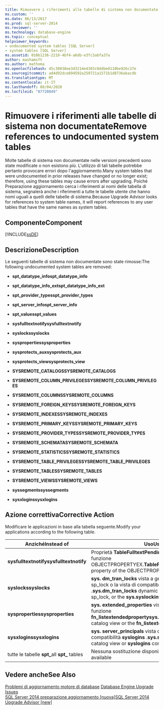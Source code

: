 ```yaml
---
title: Rimuovere i riferimenti alle tabelle di sistema non documentate | Microsoft Docs
ms.custom: ''
ms.date: 06/13/2017
ms.prod: sql-server-2014
ms.reviewer: ''
ms.technology: database-engine
ms.topic: conceptual
helpviewer_keywords:
- undocumented system tables [SQL Server]
- system tables [SQL Server]
ms.assetid: 010b1236-2219-4bf4-a6db-e3fc3abfa37a
author: mashamsft
ms.author: mathoma
ms.openlocfilehash: 45c38038ee3d3214e4303c0ddbe0110be926c37e
ms.sourcegitcommit: ad4d92dce894592a259721a1571b1d8736abacdb
ms.translationtype: MT
ms.contentlocale: it-IT
ms.lasthandoff: 08/04/2020
ms.locfileid: "87720849"
---
```

# <a name="remove-references-to-undocumented-system-tables"></a><span data-ttu-id="5ab47-102">Rimuovere i riferimenti alle tabelle di sistema non documentate</span><span class="sxs-lookup"><span data-stu-id="5ab47-102">Remove references to undocumented system tables</span></span>
  <span data-ttu-id="5ab47-103">Molte tabelle di sistema non documentate nelle versioni precedenti sono state modificate o non esistono più. L'utilizzo di tali tabelle potrebbe pertanto provocare errori dopo l'aggiornamento.</span><span class="sxs-lookup"><span data-stu-id="5ab47-103">Many system tables that were undocumented in prior releases have changed or no longer exist; therefore, using these tables may cause errors after upgrading.</span></span> <span data-ttu-id="5ab47-104">Poiché Preparazione aggiornamento cerca i riferimenti ai nomi delle tabella di sistema, segnalerà anche i riferimenti a tutte le tabelle utente che hanno nomi uguali a quelli delle tabelle di sistema.</span><span class="sxs-lookup"><span data-stu-id="5ab47-104">Because Upgrade Advisor looks for references to system table names, it will report references to any user tables that have the same names as system tables.</span></span>  
  
## <a name="component"></a><span data-ttu-id="5ab47-105">Componente</span><span class="sxs-lookup"><span data-stu-id="5ab47-105">Component</span></span>  
 [!INCLUDE[ssDE](../../includes/ssde-md.md)]  
  
## <a name="description"></a><span data-ttu-id="5ab47-106">Descrizione</span><span class="sxs-lookup"><span data-stu-id="5ab47-106">Description</span></span>  
 <span data-ttu-id="5ab47-107">Le seguenti tabelle di sistema non documentate sono state rimosse:</span><span class="sxs-lookup"><span data-stu-id="5ab47-107">The following undocumented system tables are removed:</span></span>  
  
-   <span data-ttu-id="5ab47-108">**spt_datatype_info**</span><span class="sxs-lookup"><span data-stu-id="5ab47-108">**spt_datatype_info**</span></span>  
  
-   <span data-ttu-id="5ab47-109">**spt_datatype_info_ext**</span><span class="sxs-lookup"><span data-stu-id="5ab47-109">**spt_datatype_info_ext**</span></span>  
  
-   <span data-ttu-id="5ab47-110">**spt_provider_types**</span><span class="sxs-lookup"><span data-stu-id="5ab47-110">**spt_provider_types**</span></span>  
  
-   <span data-ttu-id="5ab47-111">**spt_server_info**</span><span class="sxs-lookup"><span data-stu-id="5ab47-111">**spt_server_info**</span></span>  
  
-   <span data-ttu-id="5ab47-112">**spt_values**</span><span class="sxs-lookup"><span data-stu-id="5ab47-112">**spt_values**</span></span>  
  
-   <span data-ttu-id="5ab47-113">**sysfulltextnotify**</span><span class="sxs-lookup"><span data-stu-id="5ab47-113">**sysfulltextnotify**</span></span>  
  
-   <span data-ttu-id="5ab47-114">**syslocks**</span><span class="sxs-lookup"><span data-stu-id="5ab47-114">**syslocks**</span></span>  
  
-   <span data-ttu-id="5ab47-115">**sysproperties**</span><span class="sxs-lookup"><span data-stu-id="5ab47-115">**sysproperties**</span></span>  
  
-   <span data-ttu-id="5ab47-116">**sysprotects_aux**</span><span class="sxs-lookup"><span data-stu-id="5ab47-116">**sysprotects_aux**</span></span>  
  
-   <span data-ttu-id="5ab47-117">**sysprotects_view**</span><span class="sxs-lookup"><span data-stu-id="5ab47-117">**sysprotects_view**</span></span>  
  
-   <span data-ttu-id="5ab47-118">**SYSREMOTE_CATALOGS**</span><span class="sxs-lookup"><span data-stu-id="5ab47-118">**SYSREMOTE_CATALOGS**</span></span>  
  
-   <span data-ttu-id="5ab47-119">**SYSREMOTE_COLUMN_PRIVILEGES**</span><span class="sxs-lookup"><span data-stu-id="5ab47-119">**SYSREMOTE_COLUMN_PRIVILEGES**</span></span>  
  
-   <span data-ttu-id="5ab47-120">**SYSREMOTE_COLUMNS**</span><span class="sxs-lookup"><span data-stu-id="5ab47-120">**SYSREMOTE_COLUMNS**</span></span>  
  
-   <span data-ttu-id="5ab47-121">**SYSREMOTE_FOREIGN_KEYS**</span><span class="sxs-lookup"><span data-stu-id="5ab47-121">**SYSREMOTE_FOREIGN_KEYS**</span></span>  
  
-   <span data-ttu-id="5ab47-122">**SYSREMOTE_INDEXES**</span><span class="sxs-lookup"><span data-stu-id="5ab47-122">**SYSREMOTE_INDEXES**</span></span>  
  
-   <span data-ttu-id="5ab47-123">**SYSREMOTE_PRIMARY_KEYS**</span><span class="sxs-lookup"><span data-stu-id="5ab47-123">**SYSREMOTE_PRIMARY_KEYS**</span></span>  
  
-   <span data-ttu-id="5ab47-124">**SYSREMOTE_PROVIDER_TYPES**</span><span class="sxs-lookup"><span data-stu-id="5ab47-124">**SYSREMOTE_PROVIDER_TYPES**</span></span>  
  
-   <span data-ttu-id="5ab47-125">**SYSREMOTE_SCHEMATA**</span><span class="sxs-lookup"><span data-stu-id="5ab47-125">**SYSREMOTE_SCHEMATA**</span></span>  
  
-   <span data-ttu-id="5ab47-126">**SYSREMOTE_STATISTICS**</span><span class="sxs-lookup"><span data-stu-id="5ab47-126">**SYSREMOTE_STATISTICS**</span></span>  
  
-   <span data-ttu-id="5ab47-127">**SYSREMOTE_TABLE_PRIVILEGES**</span><span class="sxs-lookup"><span data-stu-id="5ab47-127">**SYSREMOTE_TABLE_PRIVILEGES**</span></span>  
  
-   <span data-ttu-id="5ab47-128">**SYSREMOTE_TABLES**</span><span class="sxs-lookup"><span data-stu-id="5ab47-128">**SYSREMOTE_TABLES**</span></span>  
  
-   <span data-ttu-id="5ab47-129">**SYSREMOTE_VIEWS**</span><span class="sxs-lookup"><span data-stu-id="5ab47-129">**SYSREMOTE_VIEWS**</span></span>  
  
-   <span data-ttu-id="5ab47-130">**syssegments**</span><span class="sxs-lookup"><span data-stu-id="5ab47-130">**syssegments**</span></span>  
  
-   <span data-ttu-id="5ab47-131">**sysxlogins**</span><span class="sxs-lookup"><span data-stu-id="5ab47-131">**sysxlogins**</span></span>  
  
## <a name="corrective-action"></a><span data-ttu-id="5ab47-132">Azione correttiva</span><span class="sxs-lookup"><span data-stu-id="5ab47-132">Corrective Action</span></span>  
 <span data-ttu-id="5ab47-133">Modificare le applicazioni in base alla tabella seguente.</span><span class="sxs-lookup"><span data-stu-id="5ab47-133">Modify your applications according to the following table.</span></span>  
  
|<span data-ttu-id="5ab47-134">Anziché</span><span class="sxs-lookup"><span data-stu-id="5ab47-134">Instead of</span></span>|<span data-ttu-id="5ab47-135">Uso</span><span class="sxs-lookup"><span data-stu-id="5ab47-135">Use</span></span>|  
|----------------|---------|  
|<span data-ttu-id="5ab47-136">**sysfulltextnotify**</span><span class="sxs-lookup"><span data-stu-id="5ab47-136">**sysfulltextnotify**</span></span>|<span data-ttu-id="5ab47-137">Proprietà **TableFulltextPendingChanges** della funzione OBJECTPROPERTYEX.</span><span class="sxs-lookup"><span data-stu-id="5ab47-137">**TableFulltextPendingChanges** property of the OBJECTPROPERTYEX function.</span></span>|  
|<span data-ttu-id="5ab47-138">**syslocks**</span><span class="sxs-lookup"><span data-stu-id="5ab47-138">**syslocks**</span></span>|<span data-ttu-id="5ab47-139">**sys. dm_tran_locks** vista a gestione dinamica o sp_lock o la vista di compatibilità **sys.sysLockInfo** .</span><span class="sxs-lookup"><span data-stu-id="5ab47-139">**sys.dm_tran_locks** dynamic management view, or sp_lock, or the **sys.syslockinfo** compatibility view.</span></span>|  
|<span data-ttu-id="5ab47-140">**sysproperties**</span><span class="sxs-lookup"><span data-stu-id="5ab47-140">**sysproperties**</span></span>|<span data-ttu-id="5ab47-141">**sys. extended_properties** vista del catalogo o funzione **fn_listextendedproperty**</span><span class="sxs-lookup"><span data-stu-id="5ab47-141">**sys.extended_properties** catalog view or the **fn_listextendedproperty** function</span></span>|  
|<span data-ttu-id="5ab47-142">**sysxlogins**</span><span class="sxs-lookup"><span data-stu-id="5ab47-142">**sysxlogins**</span></span>|<span data-ttu-id="5ab47-143">**sys. server_principals** vista del catalogo o vista di compatibilità **syslogins** .</span><span class="sxs-lookup"><span data-stu-id="5ab47-143">**sys.server_principals** catalog view or **syslogins** compatibility view.</span></span>|  
|<span data-ttu-id="5ab47-144">tutte le tabelle **spt_**</span><span class="sxs-lookup"><span data-stu-id="5ab47-144">all **spt_** tables</span></span>|<span data-ttu-id="5ab47-145">Nessuna sostituzione disponibile</span><span class="sxs-lookup"><span data-stu-id="5ab47-145">No replacement available</span></span>|  
  
## <a name="see-also"></a><span data-ttu-id="5ab47-146">Vedere anche</span><span class="sxs-lookup"><span data-stu-id="5ab47-146">See Also</span></span>  
 <span data-ttu-id="5ab47-147">[Problemi di aggiornamento motore di database](../../../2014/sql-server/install/database-engine-upgrade-issues.md) </span><span class="sxs-lookup"><span data-stu-id="5ab47-147">[Database Engine Upgrade Issues](../../../2014/sql-server/install/database-engine-upgrade-issues.md) </span></span>  
 [<span data-ttu-id="5ab47-148">SQL Server 2014 preparazione aggiornamento &#91;nuova&#93;</span><span class="sxs-lookup"><span data-stu-id="5ab47-148">SQL Server 2014 Upgrade Advisor &#91;new&#93;</span></span>](sql-server-2014-upgrade-advisor.md)  
  
  
